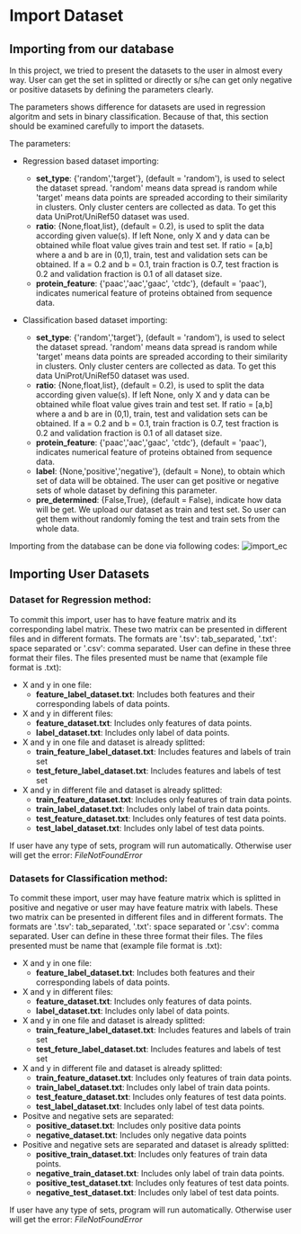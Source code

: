 # Import Dataset

## Importing from our database
In this project, we tried to present the datasets to the user in almost every way. User can get the set in splitted or directly or s/he can get only negative or positive datasets by defining the parameters clearly. 

The parameters shows difference for datasets are used in regression algoritm and sets in binary classification. Because of that, this section should be examined carefully to import the datasets.

The parameters:
- Regression based dataset importing:
	- **set_type**: {'random','target'}, (default = 'random'), is used to select the dataset spread. 'random' means data spread is random while 'target' means data points are spreaded according to their similarity in clusters. Only cluster centers are collected as data. To get this data UniProt/UniRef50 dataset was used.
	- **ratio**: {None,float,list}, (default = 0.2), is used to split the data according given value(s). If left None, only X and y data can be obtained while float value gives train and test set. If ratio = [a,b] where a and b are in (0,1), train, test and validation sets can be obtained. If a = 0.2 and b = 0.1, train fraction is 0.7, test fraction is 0.2 and validation fraction is 0.1 of all dataset size.  
	- **protein_feature**: {'paac','aac','gaac', 'ctdc'}, (default = 'paac'), indicates numerical feature of proteins obtained from sequence data.

- Classification based dataset importing:
	- **set_type**: {'random','target'}, (default = 'random'), is used to select the dataset spread. 'random' means data spread is random while 'target' means data points are spreaded according to their similarity in clusters. Only cluster centers are collected as data. To get this data UniProt/UniRef50 dataset was used.
	- **ratio**: {None,float,list}, (default = 0.2), is used to split the data according given value(s). If left None, only X and y data can be obtained while float value gives train and test set. If ratio = [a,b] where a and b are in (0,1), train, test and validation sets can be obtained. If a = 0.2 and b = 0.1, train fraction is 0.7, test fraction is 0.2 and validation fraction is 0.1 of all dataset size. 
	- **protein_feature**: {'paac','aac','gaac', 'ctdc'}, (default = 'paac'), indicates numerical feature of proteins obtained from sequence data.
	- **label**: {None,'positive','negative'}, (default = None), to obtain which set of data will be obtained. The user can get positive or negative sets of whole dataset by defining this parameter.
	- **pre_determined**: {False,True}, (default = False), indicate how data will be get. We upload our dataset as train and test set. So user can get them without randomly foming the test and train sets from the whole data. 

Importing from the database can be done via following codes:
![import_ec](https://user-images.githubusercontent.com/37181660/111300299-fd075d00-8661-11eb-9e73-a33c8a11bf2b.PNG)

## Importing User Datasets

### Dataset for Regression method:

To commit this import, user has to have feature matrix and its corresponding label matrix. These two matrix can be presented in different files and in different formats. The formats are '.tsv': tab_separated, '.txt': space separated or '.csv': comma separated. User can define in these three format their files. The files presented must be name that (example file format is .txt):

- X and y in one file:
	- **feature_label_dataset.txt**: Includes both features and their corresponding labels of data points.
- X and y in different files:
	- **feature_dataset.txt**: Includes only features of data points.
	- **label_dataset.txt**: Includes only label of data points.
- X and y in one file and dataset is already splitted:
	- **train_feature_label_dataset.txt**: Includes features and labels of train set
	- **test_feture_label_dataset.txt**: Includes features and labels of test set
- X and y in different file and dataset is already splitted:
	- **train_feature_dataset.txt**: Includes only features of train data points.
	- **train_label_dataset.txt**: Includes only label of train data points.
	- **test_feature_dataset.txt**: Includes only features of test data points.
	- **test_label_dataset.txt**: Includes only label of test data points.

If user have any type of sets, program will run automatically. Otherwise user will get the error: *FileNotFoundError*

### Datasets for Classification method:

To commit these import, user may have feature matrix which is splitted in positive and negative or user may have feature matrix with labels. These two matrix can be presented in different files and in different formats. The formats are '.tsv': tab_separated, '.txt': space separated or '.csv': comma separated. User can define in these three format their files. The files presented must be name that (example file format is .txt):

- X and y in one file:
	- **feature_label_dataset.txt**: Includes both features and their corresponding labels of data points.
- X and y in different files:
	- **feature_dataset.txt**: Includes only features of data points.
	- **label_dataset.txt**: Includes only label of data points.
- X and y in one file and dataset is already splitted:
	- **train_feature_label_dataset.txt**: Includes features and labels of train set
	- **test_feture_label_dataset.txt**: Includes features and labels of test set
- X and y in different file and dataset is already splitted:
	- **train_feature_dataset.txt**: Includes only features of train data points.
	- **train_label_dataset.txt**: Includes only label of train data points.
	- **test_feature_dataset.txt**: Includes only features of test data points.
	- **test_label_dataset.txt**: Includes only label of test data points.
- Positve and negative sets are separated:
	- **positive_dataset.txt**: Includes only positive data points
	- **negative_dataset.txt**: Includes only negative data points
- Positive and negative sets are separated and dataset is already splitted:
	- **positive_train_dataset.txt**: Includes only features of train data points.
	- **negative_train_dataset.txt**: Includes only label of train data points.
	- **positive_test_dataset.txt**: Includes only features of test data points.
	- **negative_test_dataset.txt**: Includes only label of test data points.

If user have any type of sets, program will run automatically. Otherwise user will get the error: *FileNotFoundError*


